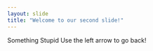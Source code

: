 ```yaml
---
layout: slide
title: "Welcome to our second slide!"
---
```

Something Stupid
Use the left arrow to go back!
